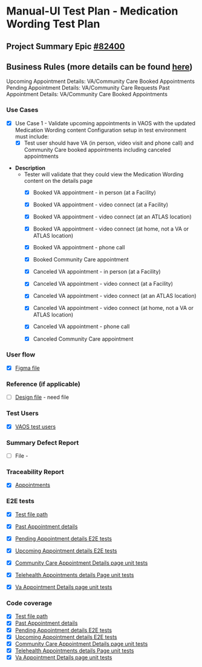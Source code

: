 # Manual-UI Test Plan - Medication Wording Test Plan

## Project Summary Epic [#82400](https://app.zenhub.com/workspaces/appointments-team-603fdef281af6500110a1691/issues/gh/department-of-veterans-affairs/va.gov-team/82400) 


## Business Rules (more details can be found [here](https://github.com/department-of-veterans-affairs/va.gov-team/blob/master/products/health-care/appointments/va-online-scheduling/engineering/vaos_business_rules.md#appointments-list))
Upcoming Appointment Details: VA/Community Care Booked Appointments
Pending Appointment Details: VA/Community Care Requests
Past Appointment Details: VA/Community Care Booked Appointments

### Use Cases
 
- [X] Use Case 1 - Validate upcoming appointments in VAOS with the updated Medication Wording content 
     Configuration setup in test environment must include: 
  - [X] Test user should have VA (in person, video visit and phone call) and Community Care booked appointments including canceled appointments

* **Description**
  - Tester will validate that they could view the Medication Wording content on the details page 
    - [X] Booked VA appointment - in person (at a Facility) 
    - [X] Booked VA appointment - video connect (at a Facility) 
    - [X] Booked VA appointment - video connect (at an ATLAS location) 
    - [X] Booked VA appointment - video connect (at home, not a VA or ATLAS location) 
    - [X] Booked VA appointment - phone call 
    - [X] Booked Community Care appointment
    - [X] Canceled VA appointment - in person (at a Facility) 
    - [X] Canceled VA appointment - video connect (at a Facility) 
    - [X] Canceled VA appointment - video connect (at an ATLAS location) 
    - [X] Canceled VA appointment - video connect (at home, not a VA or ATLAS location) 
    - [X] Canceled VA appointment - phone call 
    - [X] Canceled Community Care appointment
 

### User flow
- [X] [Figma file](https://www.figma.com/file/xRs9s6QWoBPRhpdYCGc3cV/User-Flow?node-id=0%3A1&t=YhZr2QXznYwJ72lf-0) 

### Reference (if applicable) 
- [ ] [Design file]() - need file 

### Test Users 
- [X] [VAOS test users](https://github.com/department-of-veterans-affairs/va.gov-team-sensitive/blob/master/Administrative/vagov-users/staging-test-accounts-vaos.md)

### Summary Defect Report
- [ ] File -
 
### Traceability Report 
- [X] [Appointments](https://github.com/department-of-veterans-affairs/va.gov-team/blob/master/products/health-care/appointments/va-online-scheduling/initiatives/medication-wording/medication-wording-tracability-report-qa.md)

### E2E tests 
- [X] [Test file path](src/applications/vaos/tests/e2e/workflows/appointment-list-workflow)
- [X] [Past Appointment details](https://github.com/department-of-veterans-affairs/vets-website/blob/main/src/applications/vaos/tests/e2e/workflows/appointment-list-workflow/past-appointments.cypress.spec.js) 
- [X] [Pending Appointment details E2E tests](https://github.com/department-of-veterans-affairs/vets-website/blob/main/src/applications/vaos/tests/e2e/workflows/appointment-list-workflow/pending-appointments.cypress.spec.js)
- [X] [Upcoming Appointment details E2E tests](https://github.com/department-of-veterans-affairs/vets-website/tree/main/src/applications/vaos/tests/e2e/workflows/appointment-list-workflow)
- [X] [Community Care Appointment Details page unit tests](https://github.com/department-of-veterans-affairs/vets-website/blob/main/src/applications/vaos/appointment-list/components/ConfirmedAppointmentDetailsPage/tests/DetailsCC.unit.spec.js) 
- [X] [Telehealth Appointments details Page unit tests](https://github.com/department-of-veterans-affairs/vets-website/blob/main/src/applications/vaos/appointment-list/components/ConfirmedAppointmentDetailsPage/tests/DetailsVA.unit.spec.js)
- [X] [Va Appointment Details page unit tests](https://github.com/department-of-veterans-affairs/vets-website/blob/main/src/applications/vaos/appointment-list/components/ConfirmedAppointmentDetailsPage/tests/DetailsVideo.unit.spec.js)
  

### Code coverage
- [X] [Test file path](src/applications/vaos/tests/e2e/workflows/appointment-list-workflow)
- [X] [Past Appointment details](https://github.com/department-of-veterans-affairs/vets-website/blob/main/src/applications/vaos/tests/e2e/workflows/appointment-list-workflow/past-appointments.cypress.spec.js) 
- [X] [Pending Appointment details E2E tests](https://github.com/department-of-veterans-affairs/vets-website/blob/main/src/applications/vaos/tests/e2e/workflows/appointment-list-workflow/pending-appointments.cypress.spec.js)
- [X] [Upcoming Appointment details E2E tests](https://github.com/department-of-veterans-affairs/vets-website/tree/main/src/applications/vaos/tests/e2e/workflows/appointment-list-workflow)
- [X] [Community Care Appointment Details page unit tests](https://github.com/department-of-veterans-affairs/vets-website/blob/main/src/applications/vaos/appointment-list/components/ConfirmedAppointmentDetailsPage/tests/DetailsCC.unit.spec.js) 
- [X] [Telehealth Appointments details Page unit tests](https://github.com/department-of-veterans-affairs/vets-website/blob/main/src/applications/vaos/appointment-list/components/ConfirmedAppointmentDetailsPage/tests/DetailsVA.unit.spec.js)
- [X] [Va Appointment Details page unit tests](https://github.com/department-of-veterans-affairs/vets-website/blob/main/src/applications/vaos/appointment-list/components/ConfirmedAppointmentDetailsPage/tests/DetailsVideo.unit.spec.js)
